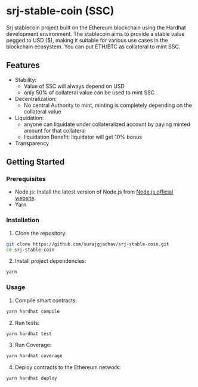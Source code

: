 # srj-stable-coin (SSC)

Srj stablecoin project built on the Ethereum blockchain using the Hardhat development environment. The stablecoin aims to provide a stable value pegged to USD ($), making it suitable for various use cases in the blockchain ecosystem. You can put ETH/BTC as collateral to mint SSC.

## Features

-   Stability:
    -   Value of SSC will always depend on USD
    -   only 50% of collateral value can be used to mint SSC
-   Decentralization:
    -   No central Authority to mint, minting is completely depending on the collateral value
-   Liquidation:
    -   anyone can liquidate under collateralized account by paying minted amount for that collateral
    -   liquidation Benefit: liquidator will get 10% bonus
-   Transparency

## Getting Started

### Prerequisites

-   Node.js: Install the latest version of Node.js from [Node.js official website](https://nodejs.org/).
-   Yarn

### Installation

1. Clone the repository:

```bash
git clone https://github.com/surajgjadhav/srj-stable-coin.git
cd srj-stable-coin
```

2. Install project dependencies:

```bash
yarn
```

### Usage

1. Compile smart contracts:

```bash
yarn hardhat compile
```

2. Run tests:

```bash
yarn hardhat test
```

3. Run Coverage:

```bash
yarn hardhat coverage
```

4. Deploy contracts to the Ethereum network:

```bash
yarn hardhat deploy
```

